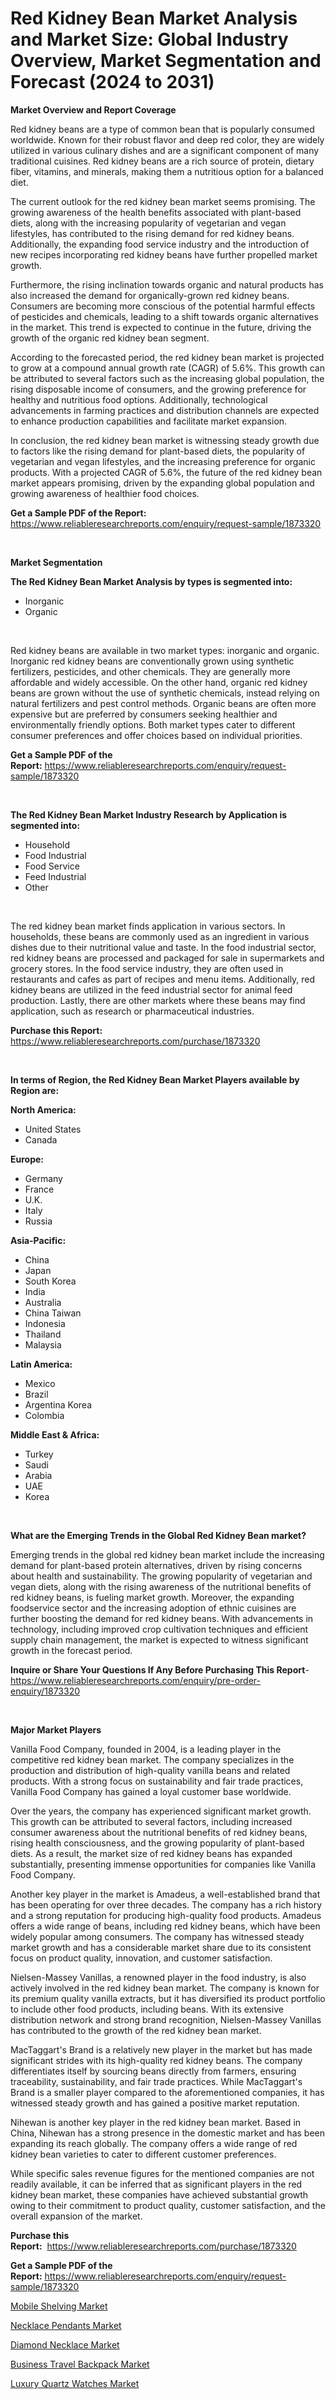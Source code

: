 <p><h1>Red Kidney Bean Market Analysis and Market Size: Global Industry Overview, Market Segmentation and Forecast (2024 to 2031)</h1></p><p><strong>Market Overview and Report Coverage</strong></p>
<p><p>Red kidney beans are a type of common bean that is popularly consumed worldwide. Known for their robust flavor and deep red color, they are widely utilized in various culinary dishes and are a significant component of many traditional cuisines. Red kidney beans are a rich source of protein, dietary fiber, vitamins, and minerals, making them a nutritious option for a balanced diet.</p><p>The current outlook for the red kidney bean market seems promising. The growing awareness of the health benefits associated with plant-based diets, along with the increasing popularity of vegetarian and vegan lifestyles, has contributed to the rising demand for red kidney beans. Additionally, the expanding food service industry and the introduction of new recipes incorporating red kidney beans have further propelled market growth.</p><p>Furthermore, the rising inclination towards organic and natural products has also increased the demand for organically-grown red kidney beans. Consumers are becoming more conscious of the potential harmful effects of pesticides and chemicals, leading to a shift towards organic alternatives in the market. This trend is expected to continue in the future, driving the growth of the organic red kidney bean segment.</p><p>According to the forecasted period, the red kidney bean market is projected to grow at a compound annual growth rate (CAGR) of 5.6%. This growth can be attributed to several factors such as the increasing global population, the rising disposable income of consumers, and the growing preference for healthy and nutritious food options. Additionally, technological advancements in farming practices and distribution channels are expected to enhance production capabilities and facilitate market expansion.</p><p>In conclusion, the red kidney bean market is witnessing steady growth due to factors like the rising demand for plant-based diets, the popularity of vegetarian and vegan lifestyles, and the increasing preference for organic products. With a projected CAGR of 5.6%, the future of the red kidney bean market appears promising, driven by the expanding global population and growing awareness of healthier food choices.</p></p>
<p><strong>Get a Sample PDF of the Report:</strong> <a href="https://www.reliableresearchreports.com/enquiry/request-sample/1873320">https://www.reliableresearchreports.com/enquiry/request-sample/1873320</a></p>
<p>&nbsp;</p>
<p><strong>Market Segmentation</strong></p>
<p><strong>The Red Kidney Bean Market Analysis by types is segmented into:</strong></p>
<p><ul><li>Inorganic</li><li>Organic</li></ul></p>
<p>&nbsp;</p>
<p><p>Red kidney beans are available in two market types: inorganic and organic. Inorganic red kidney beans are conventionally grown using synthetic fertilizers, pesticides, and other chemicals. They are generally more affordable and widely accessible. On the other hand, organic red kidney beans are grown without the use of synthetic chemicals, instead relying on natural fertilizers and pest control methods. Organic beans are often more expensive but are preferred by consumers seeking healthier and environmentally friendly options. Both market types cater to different consumer preferences and offer choices based on individual priorities.</p></p>
<p><strong>Get a Sample PDF of the Report:</strong>&nbsp;<a href="https://www.reliableresearchreports.com/enquiry/request-sample/1873320">https://www.reliableresearchreports.com/enquiry/request-sample/1873320</a></p>
<p>&nbsp;</p>
<p><strong>The Red Kidney Bean Market Industry Research by Application is segmented into:</strong></p>
<p><ul><li>Household</li><li>Food Industrial</li><li>Food Service</li><li>Feed Industrial</li><li>Other</li></ul></p>
<p>&nbsp;</p>
<p><p>The red kidney bean market finds application in various sectors. In households, these beans are commonly used as an ingredient in various dishes due to their nutritional value and taste. In the food industrial sector, red kidney beans are processed and packaged for sale in supermarkets and grocery stores. In the food service industry, they are often used in restaurants and cafes as part of recipes and menu items. Additionally, red kidney beans are utilized in the feed industrial sector for animal feed production. Lastly, there are other markets where these beans may find application, such as research or pharmaceutical industries.</p></p>
<p><strong>Purchase this Report:</strong>&nbsp; <a href="https://www.reliableresearchreports.com/purchase/1873320">https://www.reliableresearchreports.com/purchase/1873320</a></p>
<p>&nbsp;</p>
<p><strong>In terms of Region, the Red Kidney Bean Market Players available by Region are:</strong></p>
<p>
    <p> <strong> North America: </strong>
        <ul>
            <li>United States</li>
            <li>Canada</li>
        </ul>
        </p> 
    <p> <strong> Europe: </strong>
        <ul>
            <li>Germany</li>
            <li>France</li>
            <li>U.K.</li>
            <li>Italy</li>
            <li>Russia</li>
        </ul>
        </p> 
    <p> <strong> Asia-Pacific: </strong>
        <ul>
            <li>China</li>
            <li>Japan</li>
            <li>South Korea</li>
            <li>India</li>
            <li>Australia</li>
            <li>China Taiwan</li>
            <li>Indonesia</li>
            <li>Thailand</li>
            <li>Malaysia</li>
        </ul>
        </p> 
    <p> <strong> Latin America: </strong>
        <ul>
            <li>Mexico</li>
            <li>Brazil</li>
            <li>Argentina Korea</li>
            <li>Colombia</li>
        </ul>
        </p> 
    <p> <strong> Middle East & Africa: </strong>
        <ul>
            <li>Turkey</li>
            <li>Saudi</li>
            <li>Arabia</li>
            <li>UAE</li>
            <li>Korea</li>
        </ul>
    </p>
    </p>
<p>&nbsp;</p>
<p><strong>What are the Emerging Trends in the Global Red Kidney Bean market?</strong></p>
<p><p>Emerging trends in the global red kidney bean market include the increasing demand for plant-based protein alternatives, driven by rising concerns about health and sustainability. The growing popularity of vegetarian and vegan diets, along with the rising awareness of the nutritional benefits of red kidney beans, is fueling market growth. Moreover, the expanding foodservice sector and the increasing adoption of ethnic cuisines are further boosting the demand for red kidney beans. With advancements in technology, including improved crop cultivation techniques and efficient supply chain management, the market is expected to witness significant growth in the forecast period.</p></p>
<p><strong>Inquire or Share Your Questions If Any Before Purchasing This Report</strong>- <a href="https://www.reliableresearchreports.com/enquiry/pre-order-enquiry/1873320">https://www.reliableresearchreports.com/enquiry/pre-order-enquiry/1873320</a></p>
<p>&nbsp;</p>
<p><strong>Major Market Players</strong></p>
<p><p>Vanilla Food Company, founded in 2004, is a leading player in the competitive red kidney bean market. The company specializes in the production and distribution of high-quality vanilla beans and related products. With a strong focus on sustainability and fair trade practices, Vanilla Food Company has gained a loyal customer base worldwide.</p><p>Over the years, the company has experienced significant market growth. This growth can be attributed to several factors, including increased consumer awareness about the nutritional benefits of red kidney beans, rising health consciousness, and the growing popularity of plant-based diets. As a result, the market size of red kidney beans has expanded substantially, presenting immense opportunities for companies like Vanilla Food Company.</p><p>Another key player in the market is Amadeus, a well-established brand that has been operating for over three decades. The company has a rich history and a strong reputation for producing high-quality food products. Amadeus offers a wide range of beans, including red kidney beans, which have been widely popular among consumers. The company has witnessed steady market growth and has a considerable market share due to its consistent focus on product quality, innovation, and customer satisfaction.</p><p>Nielsen-Massey Vanillas, a renowned player in the food industry, is also actively involved in the red kidney bean market. The company is known for its premium quality vanilla extracts, but it has diversified its product portfolio to include other food products, including beans. With its extensive distribution network and strong brand recognition, Nielsen-Massey Vanillas has contributed to the growth of the red kidney bean market.</p><p>MacTaggart's Brand is a relatively new player in the market but has made significant strides with its high-quality red kidney beans. The company differentiates itself by sourcing beans directly from farmers, ensuring traceability, sustainability, and fair trade practices. While MacTaggart's Brand is a smaller player compared to the aforementioned companies, it has witnessed steady growth and has gained a positive market reputation.</p><p>Nihewan is another key player in the red kidney bean market. Based in China, Nihewan has a strong presence in the domestic market and has been expanding its reach globally. The company offers a wide range of red kidney bean varieties to cater to different customer preferences.</p><p>While specific sales revenue figures for the mentioned companies are not readily available, it can be inferred that as significant players in the red kidney bean market, these companies have achieved substantial growth owing to their commitment to product quality, customer satisfaction, and the overall expansion of the market.</p></p>
<p><strong>Purchase this Report:</strong>&nbsp;&nbsp;<a href="https://www.reliableresearchreports.com/purchase/1873320">https://www.reliableresearchreports.com/purchase/1873320</a></p>
<p></p>
<p><strong>Get a Sample PDF of the Report:</strong>&nbsp;<a href="https://www.reliableresearchreports.com/enquiry/request-sample/1873320">https://www.reliableresearchreports.com/enquiry/request-sample/1873320</a></p>
<p><p><a href="https://github.com/rahu1501/Market-Research-Report-List-2/blob/main/mobile-shelving-market.md">Mobile Shelving Market</a></p><p><a href="https://github.com/gshchiplitsov/Market-Research-Report-List-2/blob/main/necklace-pendants-market.md">Necklace Pendants Market</a></p><p><a href="https://github.com/ambrozg/Market-Research-Report-List-2/blob/main/diamond-necklace-market.md">Diamond Necklace Market</a></p><p><a href="https://github.com/rahu1503/Market-Research-Report-List-2/blob/main/business-travel-backpack-market.md">Business Travel Backpack Market</a></p><p><a href="https://github.com/dzharov81/Market-Research-Report-List-2/blob/main/luxury-quartz-watches-market.md">Luxury Quartz Watches Market</a></p></p>